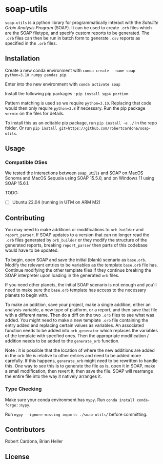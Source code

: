 # soap-utils

`soap-utils` is a python library for programmatically interact with the 
*Satellite Orbin Analysis Program* (SOAP).
It can be used to create `.orb` files which are the SOAP filetype, and specify
custom reports to be generated. The `.orb` files can then be run in batch form
to generate `.csv` reports as specified in the `.orb` files.

## Installation

Create a new conda environment with 
`conda create --name soap python=3.10 numpy pandas pip`

Enter into the new environment with `conda activate soap`

Install the following pip packages : `pip install sgp4 portion`

Pattern matching is used so we require `python=3.10`. 
Replacing that code would then only require `python=3.8` if necessary. 
Run the pip package `vermin` on the files for details.

To install this as an editable pip package, run `pip install -e ./` in the 
repo folder.
Or run `pip install git+https://github.com/robertcardona/soap-utils`.

## Usage

### Compatible OSes

We tested the interactions between `soap_utils` and SOAP on MacOS Sonoma and 
MacOS Sequoia using SOAP 15.5.0, and on Windows 11 using SOAP 15.6.1.

TODO:

 - [ ] Ubuntu 22.04 (running in UTM on ARM M2)

## Contributing

You may need to make additions or modifications to 
`orb_builder` and `report_parser`. 
If SOAP updates to a version that can no longer read the `.orb` files generated
by `orb_builder` or they modify the structure of the generated reports, 
breaking `report_parser` then parts of this codebase would have to be updated.

To begin, open SOAP and save the initial (blank) scenario as `base.orb`. 
Modify the relevant entries to be variables as the template `base.orb` file has.
Continue modifying the other template files if they continue breaking the 
SOAP interpreter upon loading in the generated `orb` files.

If you need other planets, the initial SOAP scenario is not enough and you'll 
need to make sure the `base.orb` template has access to the necessary planets
to begin with.

To make an addition, save your project, make a single addition, either an
analysis variable, a new type of platform, or a report, and then save that file 
with a different name. Then do a diff on the two `.orb` files to see what was 
added. You might need to make a new template `.orb` file containing the entry 
added and replacing certain values as variables. An associated function needs
to be added into `orb_generator` which replaces the variables of the template
with specfied ones. Then the appropriate modification / addition needs to be 
added to the `generate_orb` function.

Note : it is possible that the location of where the new additions are added 
in the orb file is relative to other entries and need to be added more 
carefully. If this happens, `generate_orb` might need to be rewritten to handle 
this. One way to see this is to generate the file as is, open it in SOAP, make 
a small modification, then revert it, then save the file. SOAP will rearrange
the entire file into the way it natively arranges it.

### Type Checking
Make sure your conda environment has `mypy`. 
Run `conda install conda-forge::mypy`.

Run `mypy --ignore-missing-imports ./soap-utils/` before committing.

## Contributors

Robert Cardona, Brian Heller

## License